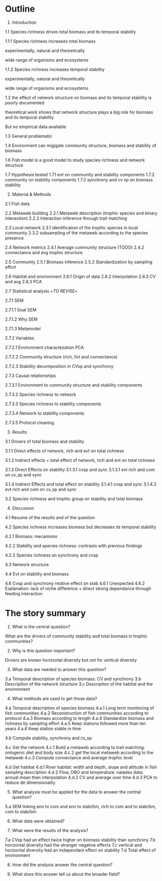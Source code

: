 # Outline

1. Introduction

1.1 Species richness drives total biomass and its temporal stability

1.1.1 Species richness increases total biomass

experimentally, natural and theoretically

wide range of organisms and ecosystems

1.1.2 Species richness increases temporal stability

experimentally, natural and theoretically

wide range of organisms and ecosystems

1.2 the effect of network structure on biomass and its temporal stability is
poorly documented

theoretical work shows that network structure plays a big role for biomass and
its temporal stability

But no empirical data available

1.3 General problematic

1.4 Environment can migigate community structure, biomass and stability of
biomass

1.6 Fish model is a good model to study species richness and network structure

1.7 Hypothesis tested
1.7.1 evt on community and stability components 
1.7.2 community on stability components 
1.7.3 synchrony and cv sp on biomass stability

2. Material & Methods

2.1 Fish data

2.2 Metaweb building
2.2.1 Metaweb description (trophic species and binary interaction)
2.2.2 Interaction inference through trait matching

2.3 Local network
2.3.1 identification of the trophic species in local community 
2.3.2 subsampling of the metaweb according to the species presence

2.4 Network metrics
2.4.1 Average community structure (TODO)
2.4.2 connectance and avg trophic structure

2.5 Community
2.5.1 Biomass inference
2.5.2 Standardization by sampling effort

2.6 Habitat and environment
2.6.1 Origin of data
2.6.2 Interpolation 
2.6.3 CV and avg
2.6.3 PCA

2.7 Statistical analysis =*TO REVISE*=

2.7.1 SEM

2.7.1.1 Goal SEM 

2.7.1.2 Why SEM 

2.7.1.3 Metamodel 

2.7.2 Variables

2.7.2.1 Environment charactezation PCA

2.7.2.2 Community structure (rich, tlvl and connectance)

2.7.2.3 Stability decomposition in CVsp and synchrony


2.7.3 Causal relationships

2.7.3.1 Environment to community structure and stability components 

2.7.3.2 Species richness to network

2.7.3.3 Species richness to stability components

2.7.3.4 Network to stability components

2.7.3.5 Protocol cleaning

3. Results 

3.1 Drivers of total biomass and stability

3.1.1 Direct effects of network, rich and evt on total richness

3.1.2 Indirect effects + total effect of network, rich and evt on total richness

3.1.3 Direct Effects on stability
3.1.3.1 cvsp and sync
3.1.3.1 evt rich and com on cv_sp and sync  

3.1.4 Indirect Effects and total effect on stability
3.1.4.1 cvsp and sync
3.1.4.2 evt rich and com on cv_sp and sync  

3.2 Species richness and trophic group on stability and total biomass

4. Discussion

4.1 Resume of the results and of the question

4.2 Species richness increases biomass but decreases its temporal stability 

4.2.1 Biomass: mecanisms 

4.2.2 Stability and species richness: contrasts with previous findings

4.2.3 Species richness on synchrony and cvsp

4.3 Network structure


4.4 Evt on stability and biomass

4.6 Cvsp and synchrony relative effect on stab 
4.6.1 Unexpected 
4.6.2 Explanation: lack of niche difference + direct strong dependance through
feeding interaction


# The story summary

1. What is the central question?

What are the drivers of community stability and total biomass in trophic communities? 

2. Why is this question important?

Drivers are known horizontal diversity but not for vertical diversity

3. What data are needed to answer this question?

3.a Temporal description of species biomass: CV and synchrony 
3.b Description of the network structure
3.c Description of the habitat and the environment

4. What methods are used to get those data?

4.a Temporal description of species biomass
4.a.1 Long term monitoring of fish communities 
4.a.2 Reconstruction of fish communities according to protocol 
4.a.3 Biomass according to length
4.a.4 Standardize biomass and richness by sampling effort
4.a.5 Keep stations followed more than ten years
4.a.6 Keep station stable in time

4.b Compute stability, synchrony and cv_sp

4.c Get the network 
4.c.1 Build a metaweb according to trait matching: ontogenic diet and body size
4.c.2 get the local metaweb according to the metaweb
4.c.3 Compute connectance and average trophic level

4.d Get habitat
4.d.1 River habitat: width and depth, slope and altitude in fish sampling
description
4.d.2 Flow, DBO and temperature: naiades data; annual mean then interpolation
4.d.3 CV and average over time
4.d.3 PCA to reduce de dimensionality

5. What analysis must be applied for the data to answer the central question? 

5.a SEM linking env to com and env to stab/bm, rich to com and to stab/bm, com
to stab/bm

6. What data were obtained?

7. What were the results of the analysis?

7.a  CVsp had an effect twice higher on biomass stability than synchrony
7.b  horizontal diversity had the stronger negative effects
7.c  vertical and horizontal diversity had an independant effect on stability
7.d  Total effect of environment 

8. How did the analysis answer the central question?



9. What does this answer tell us about the broader field?


